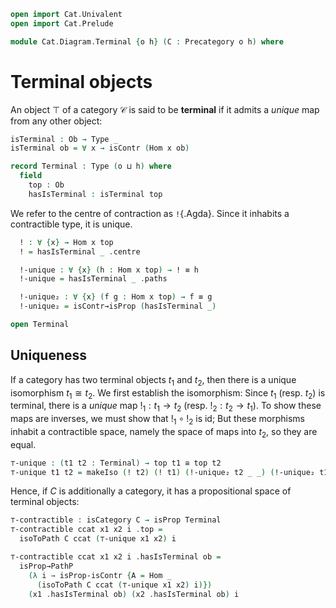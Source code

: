 ```agda
open import Cat.Univalent
open import Cat.Prelude

module Cat.Diagram.Terminal {o h} (C : Precategory o h) where
```

<!--
```agda
open import Cat.Morphism C

open Precategory C
```
-->

# Terminal objects

An object $\top$ of a category $\mathcal{C}$ is said to be **terminal**
if it admits a _unique_ map from any other object:

```agda
isTerminal : Ob → Type _
isTerminal ob = ∀ x → isContr (Hom x ob)

record Terminal : Type (o ⊔ h) where
  field
    top : Ob
    hasIsTerminal : isTerminal top
```

We refer to the centre of contraction as `!`{.Agda}. Since it inhabits a
contractible type, it is unique.

```agda
  ! : ∀ {x} → Hom x top
  ! = hasIsTerminal _ .centre

  !-unique : ∀ {x} (h : Hom x top) → ! ≡ h
  !-unique = hasIsTerminal _ .paths

  !-unique₂ : ∀ {x} (f g : Hom x top) → f ≡ g
  !-unique₂ = isContr→isProp (hasIsTerminal _)

open Terminal
```

## Uniqueness

If a category has two terminal objects $t_1$ and $t_2$, then there is a
unique isomorphism $t_1 \cong t_2$. We first establish the isomorphism:
Since $t_1$ (resp. $t_2$) is terminal, there is a _unique_ map $!_1 : t_1 \to
t_2$ (resp. $!_2 : t_2 \to t_1$). To show these maps are inverses, we
must show that $!_1 \circ !_2$ is $\mathrm{id}$; But these morphisms
inhabit a contractible space, namely the space of maps into $t_2$, so
they are equal.

```agda
⊤-unique : (t1 t2 : Terminal) → top t1 ≅ top t2
⊤-unique t1 t2 = makeIso (! t2) (! t1) (!-unique₂ t2 _ _) (!-unique₂ t1 _ _)
```

Hence, if $C$ is additionally a category, it has a propositional space of
terminal objects:

```agda
⊤-contractible : isCategory C → isProp Terminal
⊤-contractible ccat x1 x2 i .top =
  isoToPath C ccat (⊤-unique x1 x2) i

⊤-contractible ccat x1 x2 i .hasIsTerminal ob =
  isProp→PathP
    (λ i → isProp-isContr {A = Hom _
      (isoToPath C ccat (⊤-unique x1 x2) i)})
    (x1 .hasIsTerminal ob) (x2 .hasIsTerminal ob) i
```